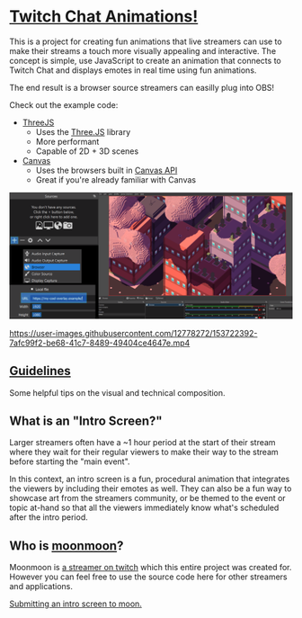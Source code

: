 # [Twitch Chat Animations!](https://github.com/moonscreens)
This is a project for creating fun animations that live streamers can use to make their streams a touch more visually appealing and interactive. The concept is simple, use JavaScript to create an animation that connects to Twitch Chat and displays emotes in real time using fun animations.

The end result is a browser source streamers can easilly plug into OBS!

Check out the example code:
- [ThreeJS](https://github.com/moonscreens/intro-example-threejs)
  - Uses the [Three.JS](https://threejs.org/) library
  - More performant
  - Capable of 2D + 3D scenes
- [Canvas](https://github.com/moonscreens/intro-example)
  - Uses the browsers built in [Canvas API](https://developer.mozilla.org/en-US/docs/Web/API/Canvas_API)
  - Great if you're already familiar with Canvas

![Easy setup, just plug your URL into a browser source](assets/add-an-animation.png)


https://user-images.githubusercontent.com/12778272/153722392-7afc99f2-be68-41c7-8489-49404ce4647e.mp4


## [Guidelines](guidelines.md)

Some helpful tips on the visual and technical composition.

## What is an "Intro Screen?"

Larger streamers often have a ~1 hour period at the start of their stream where they wait for their regular viewers to make their way to the stream before starting the "main event".

In this context, an intro screen is a fun, procedural animation that integrates the viewers by including their emotes as well. They can also be a fun way to showcase art from the streamers community, or be themed to the event or topic at-hand so that all the viewers immediately know what's scheduled after the intro period.

## Who is [moonmoon](https://www.twitch.tv/moonmoon)?

Moonmoon is [a streamer on twitch](https://www.twitch.tv/moonmoon) which this entire project was created for. However you can feel free to use the source code here for other streamers and applications.

[Submitting an intro screen to moon.](submitting.md)
